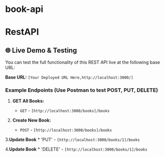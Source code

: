 # book-api
# RestAPI
## 🌐 Live Demo & Testing

You can test the full functionality of this REST API live at the following base URL:

**Base URL:** `[Your Deployed URL Here,http://localhost:3000/]`

### Example Endpoints (Use Postman to test POST, PUT, DELETE)

1.  **GET All Books:**
    * `GET` - `[http://localhost:3000/books]/books`
    
2.  **Create New Book:**
    * `POST` - `[http://localhost:3000/books]/books`
      
3.**Update Book**
    * 'PUT' - `[http://localhost:3000/books/1]/books`
    
4.**Update Book**
    * 'DELETE' - `[http://localhost:3000/books/1]/books`
    
